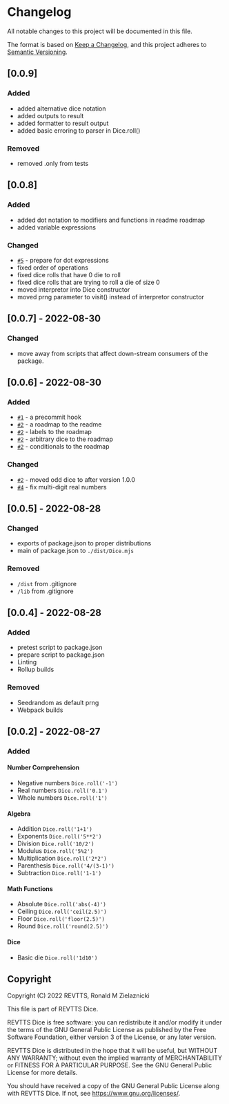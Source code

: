 # Changelog
All notable changes to this project will be documented in this file.

The format is based on [Keep a Changelog](https://keepachangelog.com/en/1.0.0/),
and this project adheres to [Semantic Versioning](https://semver.org/spec/v2.0.0.html).

## [0.0.9]
### Added
- added alternative dice notation
- added outputs to result
- added formatter to result output
- added basic erroring to parser in Dice.roll()

### Removed
- removed .only from tests

## [0.0.8]
### Added
- added dot notation to modifiers and functions in readme roadmap 
- added variable expressions

### Changed
- [`#5`](https://github.com/REVTTS/Dice/issues/5) - prepare for dot expressions
- fixed order of operations
- fixed dice rolls that have 0 die to roll
- fixed dice rolls that are trying to roll a die of size 0
- moved interpretor into Dice constructor
- moved prng parameter to visit() instead of interpretor constructor

## [0.0.7] - 2022-08-30
### Changed
- move away from scripts that affect down-stream consumers of the package.

## [0.0.6] - 2022-08-30
### Added
- [`#1`](https://github.com/REVTTS/Dice/issues/1) - a precommit hook
- [`#2`](https://github.com/REVTTS/Dice/issues/2) - a roadmap to the readme
- [`#2`](https://github.com/REVTTS/Dice/issues/2) - labels to the roadmap
- [`#2`](https://github.com/REVTTS/Dice/issues/2) - arbitrary dice to the roadmap
- [`#2`](https://github.com/REVTTS/Dice/issues/2) - conditionals to the roadmap

### Changed
- [`#2`](https://github.com/REVTTS/Dice/issues/2) - moved odd dice to after version 1.0.0
- [`#4`](https://github.com/REVTTS/Dice/issues/4) - fix multi-digit real numbers

## [0.0.5] - 2022-08-28

### Changed
- exports of package.json to proper distributions
- main of package.json to `./dist/Dice.mjs`

### Removed
- `/dist` from .gitignore
- `/lib` from .gitignore

## [0.0.4] - 2022-08-28
### Added
- pretest script to package.json
- prepare script to package.json
- Linting
- Rollup builds

### Removed
- Seedrandom as default prng
- Webpack builds

## [0.0.2] - 2022-08-27

### Added
#### Number Comprehension
- Negative numbers `Dice.roll('-1')`
- Real numbers `Dice.roll('0.1')`
- Whole numbers `Dice.roll('1')`

#### Algebra
- Addition `Dice.roll('1+1')`
- Exponents `Dice.roll('5**2')`
- Division `Dice.roll('10/2')`
- Modulus `Dice.roll('5%2')`
- Multiplication `Dice.roll('2*2')`
- Parenthesis `Dice.roll('4/(3-1)')`
- Subtraction `Dice.roll('1-1')`

#### Math Functions
- Absolute `Dice.roll('abs(-4)')`
- Ceiling `Dice.roll('ceil(2.5)')`
- Floor `Dice.roll('floor(2.5)')`
- Round `Dice.roll('round(2.5)')`

#### Dice
- Basic die `Dice.roll('1d10')`

## Copyright
Copyright (C) 2022 REVTTS, Ronald M Zielaznicki

This file is part of REVTTS Dice.

REVTTS Dice is free software: you can redistribute it and/or modify it under the terms of
the GNU General Public License as published by the Free Software Foundation, either
version 3 of the License, or any later version.

REVTTS Dice is distributed in the hope that it will be useful, but WITHOUT ANY WARRANTY;
without even the implied warranty of MERCHANTABILITY or FITNESS FOR A PARTICULAR
PURPOSE. See the GNU General Public License for more details.

You should have received a copy of the GNU General Public License along with REVTTS Dice.
If not, see <https://www.gnu.org/licenses/>. 
